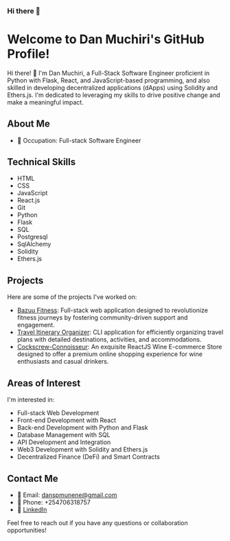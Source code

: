 ### Hi there 👋

# Welcome to Dan Muchiri's GitHub Profile!

Hi there! 👋 I'm Dan Muchiri, a Full-Stack Software Engineer proficient in Python with Flask, React, and JavaScript-based programming, and also skilled in developing decentralized applications (dApps) using Solidity and Ethers.js. I'm dedicated to leveraging my skills to drive positive change and make a meaningful impact.
## About Me

- 💼 Occupation: Full-stack Software Engineer

## Technical Skills

  - HTML
  - CSS
  - JavaScript
  - React.js
  - Git
  - Python
  - Flask
  - SQL
  - Postgresql
  - SqlAlchemy
  - Solidity
  - Ethers.js

## Projects

Here are some of the projects I've worked on:

- [Bazuu Fitness](https://github.com/Dan-Muchiri/Bazuu-fitness_React-Flask): Full-stack web application designed to revolutionize fitness journeys by fostering community-driven support and engagement.
- [Travel Itinerary Organizer](https://github.com/Dan-Muchiri/Travel-Itinerary-organizer_Python-cli-app): CLI application for efficiently organizing travel plans with detailed destinations, activities, and accommodations.
- [Cockscrew-Connoisseur](https://github.com/Dan-Muchiri/Cockscrew-Connoisseur_React): An exquisite ReactJS Wine E-commerce Store designed to offer a premium online shopping experience for wine enthusiasts and casual drinkers.

## Areas of Interest

I'm interested in:

- Full-stack Web Development
- Front-end Development with React
- Back-end Development with Python and Flask
- Database Management with SQL
- API Development and Integration
- Web3 Development with Solidity and Ethers.js
- Decentralized Finance (DeFi) and Smart Contracts

## Contact Me

- 📧 Email: danspmunene@gmail.com
- 📱 Phone: +254706318757
- 💼 [LinkedIn](https://www.linkedin.com/in/dan-muchiri/)

Feel free to reach out if you have any questions or collaboration opportunities!


